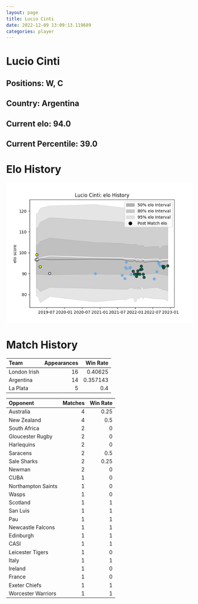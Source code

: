 ```yaml
---  
layout: page  
title: Lucio Cinti  
date: 2022-12-09 13:09:13.119689  
categories: player  
---
```

# Lucio Cinti

## Positions: W, C

## Country: Argentina

## Current elo: 94.0

## Current Percentile: 39.0

# Elo History


![elo history](history_LucioCinti.png)
# Match History


| Team         |   Appearances |   Win Rate |
|:-------------|--------------:|-----------:|
| London Irish |            16 |   0.40625  |
| Argentina    |            14 |   0.357143 |
| La Plata     |             5 |   0.4      |

| Opponent           |   Matches |   Win Rate |
|:-------------------|----------:|-----------:|
| Australia          |         4 |       0.25 |
| New Zealand        |         4 |       0.5  |
| South Africa       |         2 |       0    |
| Gloucester Rugby   |         2 |       0    |
| Harlequins         |         2 |       0    |
| Saracens           |         2 |       0.5  |
| Sale Sharks        |         2 |       0.25 |
| Newman             |         2 |       0    |
| CUBA               |         1 |       0    |
| Northampton Saints |         1 |       0    |
| Wasps              |         1 |       0    |
| Scotland           |         1 |       1    |
| San Luis           |         1 |       1    |
| Pau                |         1 |       1    |
| Newcastle Falcons  |         1 |       1    |
| Edinburgh          |         1 |       1    |
| CASI               |         1 |       1    |
| Leicester Tigers   |         1 |       0    |
| Italy              |         1 |       1    |
| Ireland            |         1 |       0    |
| France             |         1 |       0    |
| Exeter Chiefs      |         1 |       1    |
| Worcester Warriors |         1 |       1    |